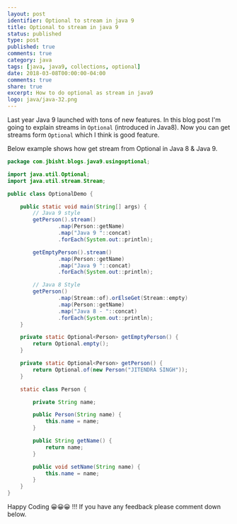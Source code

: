 ```yaml
---
layout: post
identifier: Optional to stream in java 9
title: Optional to stream in java 9
status: published
type: post
published: true
comments: true
category: java
tags: [java, java9, collections, optional]
date: 2018-03-08T00:00:00-04:00
comments: true
share: true
excerpt: How to do optional as stream in java9
logo: java/java-32.png
---
```


Last year Java 9 launched with tons of new features. In this blog post I'm going to explain streams in `Optional` (introduced in Java8).
 Now you can get streams form `Optional` which I think is good feature.
 
Below example shows how get stream from Optional in Java 8 & Java 9.

```java
package com.jbisht.blogs.java9.usingoptional;

import java.util.Optional;
import java.util.stream.Stream;

public class OptionalDemo {

    public static void main(String[] args) {
        // Java 9 style
        getPerson().stream()
                .map(Person::getName)
                .map("Java 9 "::concat)
                .forEach(System.out::println);

        getEmptyPerson().stream()
                .map(Person::getName)
                .map("Java 9 "::concat)
                .forEach(System.out::println);

        // Java 8 Style
        getPerson()
                .map(Stream::of).orElseGet(Stream::empty)
                .map(Person::getName)
                .map("Java 8 - "::concat)
                .forEach(System.out::println);
    }

    private static Optional<Person> getEmptyPerson() {
        return Optional.empty();
    }

    private static Optional<Person> getPerson() {
        return Optional.of(new Person("JITENDRA SINGH"));
    }

    static class Person {

        private String name;

        public Person(String name) {
            this.name = name;
        }

        public String getName() {
            return name;
        }

        public void setName(String name) {
            this.name = name;
        }
    }
}

```

Happy Coding 😀😀😀 !!! If you have any feedback please comment down below.
